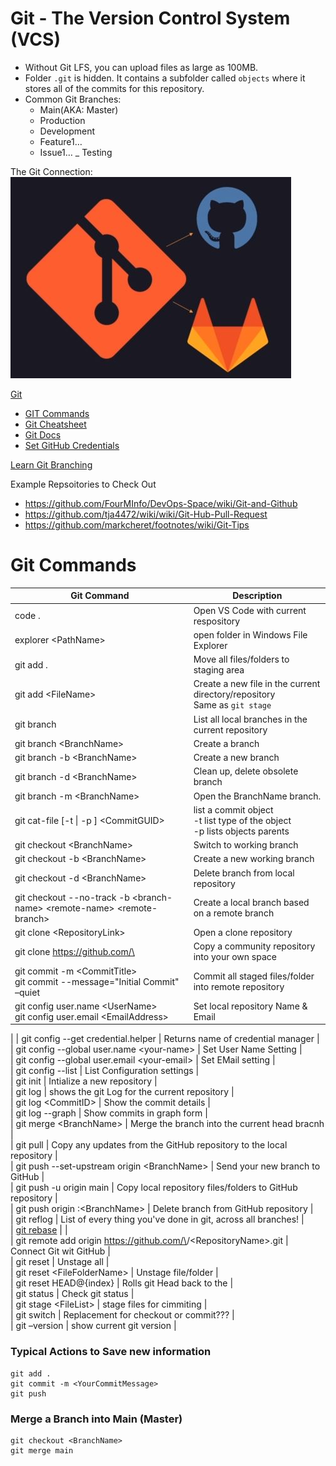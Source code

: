 #  Git - The Version Control System (VCS)

* Without Git LFS, you can upload files as large as 100MB.  
* Folder `.git` is hidden. It contains a subfolder called `objects` where it stores all of the commits for this repository. 
* Common Git Branches:
  -	Main(AKA: Master)
  - Production
  - Development
  - Feature1… 
  - Issue1… 
  _ Testing

The Git Connection: ![Git Connections](https://github.com/MrMikey59/00---Projects/blob/master/00Pictures/git%20connects%20GitHub%20%26%20GitLab.JPG)

[Git]( https://git-scm.com) 
- [GIT Commands](https://git-scm.com/docs)  
- [Git Cheatsheet](https://training.github.com/downloads/github-git-cheat-sheet/)  
- [Git Docs](https://git-scm.com/doc) 
- [Set GitHub Credentials](https://git-scm.com/docs/gitcredentials)  

[Learn Git Branching]( https://learngitbranching.js.org/) 

Example Repsoitories to Check Out
- https://github.com/FourMInfo/DevOps-Space/wiki/Git-and-Github
- https://github.com/tja4472/wiki/wiki/Git-Hub-Pull-Request
- https://github.com/markcheret/footnotes/wiki/Git-Tips  

# Git Commands
| Git Command | Description |  
| --- | --- |  
| code . | Open VS Code with current respository |  
| explorer \<PathName> | open folder in Windows File Explorer | 
| git add . | Move all files/folders to staging area |  
| git add \<FileName> | Create a new file in the current directory/repository <BR> Same as `git stage` |  
| git branch | List all local branches in the current repository |  
| git branch \<BranchName> | Create a branch |   
| git branch -b \<BranchName> | Create a new branch |  
| git branch -d \<BranchName> | Clean up, delete obsolete branch |  
| git branch -m \<BranchName> | Open the BranchName branch. |  
| git cat-file [-t \| -p ] \<CommitGUID> | list a commit object <BR> -t list type of the object <BR> -p lists objects parents |  
| git checkout \<BranchName> | Switch to working branch |  
| git checkout -b \<BranchName> | Create a new working branch |  
| git checkout -d \<BranchName> | Delete branch from local repository |  
| git checkout --no-track -b \<branch-name> \<remote-name> \<remote-branch> | Create a local branch based on a remote branch |
| git clone \<RepositoryLink> | Open a clone repository |  
| git clone https://github.com/\<ProjectURL> | Copy a community repository into your own space |  
| git commit -m \<CommitTitle> <BR> git commit --message="Initial Commit" –quiet | Commit all staged files/folder into remote repository |  
| git config user.name \<UserName> <BR> git config user.email \<EmailAddress> |  Set local repository Name & Email |  
|
| git config --get credential.helper | Returns name of credential manager |  
| git config --global user.name \<your-name> | Set User Name Setting |  
| git config --global user.email \<your-email> | Set EMail setting |  
| git config --list | List Configuration settings |  
| git init | Intialize a new repository |  
| git log | shows the git Log for the current repository |  
| git log \<CommitID> | Show the commit details |  
| git log --graph | Show commits in graph form |  
| git merge \<BranchName> | Merge the branch into the current head bracnh |  
| git pull | Copy any updates from the GitHub repository to the local repository |  
| git push --set-upstream origin \<BranchName> | Send your new branch to GitHub |  
| git push -u origin main | Copy local repository files/folders to GitHub repository |  
| git push origin :\<BranchName> | Delete branch from GitHub repository |  
| git reflog | List of every thing you've done in git, across all branches! |  
| [git rebase](https://git-scm.com/docs/git-rebase#Documentation/git-rebase.txt--i) | |  
| git remote add origin https://github.com/\<UserName>/\<RepositoryName>.git | Connect Git wit GitHub |  
| git reset | Unstage all |  
| git reset \<FileFolderName> | Unstage file/folder |  
| git reset HEAD@{index} | Rolls git Head back to the <Index> |    
| git status | Check git status |  
| git stage \<FileList> | stage files for cimmiting |  
| git switch | Replacement for checkout or commit??? |  
| git –version | show current git version |   
### Typical Actions to Save new information
```git
git add .
git commit -m <YourCommitMessage> 
git push
```

### Merge a Branch into Main (Master)
```git
git checkout <BranchName> 
git merge main
```
 
